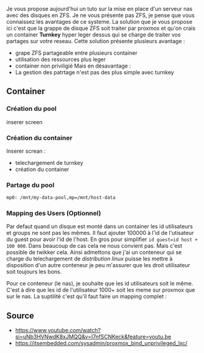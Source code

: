 
Je vous propose aujourd'hui un tuto sur la mise en place d'un serveur nas avec des disques en ZFS. Je ne vous présente pas ZFS, je pense que vous connaissez les avantages de ce systeme. 
La solution que je vous propose ici c'est que la grappe de disque ZFS soit traiter par proxmox et qu'on crais un container **Turnkey** hyper leger dessus qui se charge de traiter vos partages sur votre reseau. 
Cette solution présente plusieurs avantage : 
- grape ZFS partageable entre plusieurs container
- utilisation des ressources plus leger
- container non priviligié
Mais en désavantage :
- La gestion des patrtage n'est pas des plus simple avec turnkey

## Container
### Création du pool 

inserer screen

### Création du container

Inserer screan :
- telechargement de turnkey
- création du container

### Partage du pool

~~~bash
mp0: /mnt/my-data-pool,mp=/mnt/host-data
~~~

### Mapping des Users (Optionnel)

Par defaut quand un disque est monté dans un container les id utilisateurs et groups ne sont pas les mêmes. Il faut ajouter 100000 à l'id de l'utisateur du guest pour avoir l'id de l'host. En gros pour simplifier `id guest=id host + 100 000`. 
Dans beaucoup de cas cela ne nous convient pas. Mais c'est possible de twikker cela.  Ainsi admettons que j'ai un conteneur qui se charge du telechargement de _distribution linux_ puisse les mettre à disposition d'un autre conteneur je peu m'assurer que les droit utilisateur soit toujours les bons. 

Pour ce conteneur (le nas), je souhaite que les id utilisateurs soit le même. C'est à dire que les id de l'utilisateur 1000+ soit les meme sur proxmox que sur le nas. La suptilité c'est qu'il faut faire un mapping complet : 








## Source

* https://www.youtube.com/watch?si=uNb3HVNwdK8xJMQQ&v=I7nfSCNKeck&feature=youtu.be
* https://itsembedded.com/sysadmin/proxmox_bind_unprivileged_lxc/
